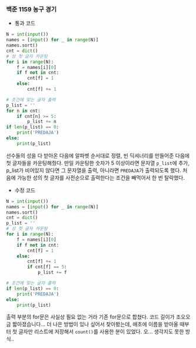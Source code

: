 ### 백준 1159 농구 경기
- 통과 코드
```python
N = int(input())  
names = [input() for _ in range(N)]  
names.sort()  
cnt = dict()  
# 성 첫 글자 카운팅
for i in range(N):  
    f = names[i][0]  
    if f not in cnt:  
        cnt[f] = 1  
    else:  
        cnt[f] += 1  

# 조건에 맞는 글자 출력
p_list = ''  
for n in cnt:  
    if cnt[n] >= 5:  
        p_list += n  
if len(p_list) == 0:  
    print('PREDAJA')  
else:  
    print(p_list)
```
선수들의 성을 다 받아온 다음에 알파벳 순서대로 정렬, 빈 딕셔너리를 만들어준 다음에 첫 글자들을 카운팅해줬다. 만일 카운팅한 숫자가 5 이상이라면 문자열 `p_list`에 추가, p_list가 비어있지 않다면 그 문자열을 출력, 아니라면 `PREDAJA`가 출력되도록 했다.
처음에 가능한 성의 첫 글자를 사전순으로 출력한다는 조건을 빼먹어서 한 번 탈락했다. 

- 수정 코드
```python
N = int(input())  
names = [input() for _ in range(N)]  
names.sort()  
cnt = dict()  
p_list = ''  
# 성 첫 글자 카운팅
for i in range(N):  
    f = names[i][0]  
    if f not in cnt:  
        cnt[f] = 1  
    else:  
        cnt[f] += 1  
        if cnt[f] == 5:  
            p_list += f  

# 조건에 맞는 글자 출력
if len(p_list) == 0:  
    print('PREDAJA')  
else:  
    print(p_list)
```
출력 부분의 for문은 사실상 필요 없는 거라 기존 for문으로 합쳤다. 코드 길이가 조오오금 짧아졌습니다... 더 나은 방법이 있나 싶어서 찾아봤는데, 애초에 이름을 받아올 때부터 첫 글자만 리스트에 저장해서 `count()`를 사용한 분이 있었다. 오... 생각지도 못한 방식..